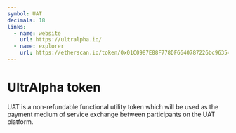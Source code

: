 ```yaml
---
symbol: UAT
decimals: 18
links:
  - name: website
    url: https://ultralpha.io/
  - name: explorer
    url: https://etherscan.io/token/0x01C0987E88F778DF6640787226bc96354E1a9766
---
```


# UltrAlpha token

UAT is a non-refundable functional utility token which will be used as the payment medium of service exchange between participants on the UAT platform.
